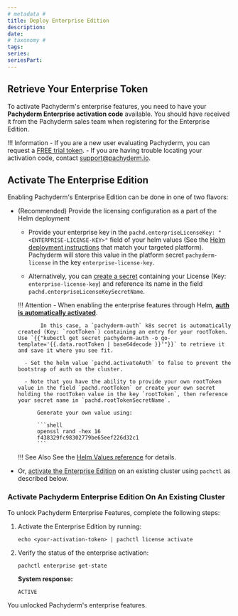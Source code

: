 ```yaml
---
# metadata # 
title: Deploy Enterprise Edition
description: 
date: 
# taxonomy #
tags: 
series:
seriesPart:
---
```


## Retrieve Your Enterprise Token

To activate Pachyderm's enterprise features, 
you need to have your **Pachyderm Enterprise activation code** available. 
You should have received it from the Pachyderm sales team when
registering for the Enterprise Edition.

!!! Information
      - If you are a new user evaluating Pachyderm,
      you can request a [FREE trial token](https://www.pachyderm.com/trial/).
      - If you are having trouble locating your activation code, contact [support@pachyderm.io](mailto:support@pachyderm.io).

## Activate The Enterprise Edition

Enabling Pachyderm's Enterprise Edition can be done in one of two flavors:

- (Recommended) Provide the licensing configuration as a part of the Helm deployment

    - Provide your enterprise key in the `pachd.enterpriseLicenseKey: "<ENTERPRISE-LICENSE-KEY>"` field of your helm values (See the [Helm deployment instructions](../../deploy-manage/deploy/helm-install/) that match your targeted platform). Pachyderm will store this value in the platform secret `pachyderm-license` in the key `enterprise-license-key`.
    
    - Alternatively, you can [create a secret](../../how-tos/advanced-data-operations/secrets/#create-and-manage-secrets-in-pachyderm) containing your License (Key: `enterprise-license-key`) and reference its name in the field `pachd.enterpriseLicenseKeySecretName`.

    !!! Attention 
        - When enabling the enterprise features through Helm, [**auth is automatically activated**](../auth).

             In this case, a `pachyderm-auth` k8s secret is automatically created (Key: `rootToken`) containing an entry for your rootToken. Use `{{"kubectl get secret pachyderm-auth -o go-template='{{.data.rootToken | base64decode }}'"}}` to retrieve it and save it where you see fit.

        - Set the helm value `pachd.activateAuth` to false to prevent the bootstrap of auth on the cluster.

        - Note that you have the ability to provide your own rootToken value in the field `pachd.rootToken` or create your own secret holding the rootToken value in the key `rootToken`, then reference your secret name in `pachd.rootTokenSecretName`.

            Generate your own value using:

            ```shell
            openssl rand -hex 16
            f438329fc98302779be65eef226d32c1
            ```

    !!! See Also
         See the [Helm Values reference](../../reference/helm-values/#pachd) for details. 

- Or, [activate the Enterprise Edition](#activate-pachyderm-enterprise-edition-on-an-existing-cluster) on an existing cluster using `pachctl` as described below.

### Activate Pachyderm Enterprise Edition On An Existing Cluster

To unlock Pachyderm Enterprise Features, complete the following steps:

1. Activate the Enterprise Edition by running:

      ```shell
      echo <your-activation-token> | pachctl license activate
      ```

1. Verify the status of the enterprise activation:

      ```shell
      pachctl enterprise get-state
      ```

      **System response:**
      ```
      ACTIVE
      ```

You unlocked Pachyderm's enterprise features.

